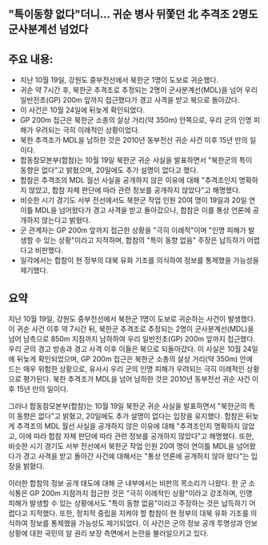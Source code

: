 ## "특이동향 없다"더니… 귀순 병사 뒤쫓던 北 추격조 2명도 군사분계선 넘었다

## 주요 내용:
*   지난 10월 19일, 강원도 중부전선에서 북한군 1명이 도보로 귀순했다.
*   귀순 약 7시간 후, 북한군 추격조로 추정되는 2명이 군사분계선(MDL)을 넘어 우리 일반전초(GP) 200m 앞까지 접근했다가 경고 사격을 받고 북으로 돌아갔다.
*   이 사건은 10월 24일에 뒤늦게 확인되었다.
*   GP 200m 접근은 북한군 소총의 살상 거리(약 350m) 안쪽으로, 우리 군의 인명 피해가 우려되는 극히 이례적인 상황이었다.
*   북한 추격조가 MDL을 남하한 것은 2010년 동부전선 귀순 사건 이후 15년 만의 일이다.
*   합동참모본부(합참)는 10월 19일 북한군 귀순 사실을 발표하면서 "북한군의 특이 동향은 없다"고 밝혔으며, 20일에도 추가 설명이 없다고 했다.
*   합참은 추격조의 MDL 월선 사실을 공개하지 않은 이유에 대해 "추격조인지 명확하지 않았고, 합참 자체 판단에 따라 관련 정보를 공개하지 않았다"고 해명했다.
*   비슷한 시기 경기도 서부 전선에서도 북한군 작업 인원 20여 명이 19일과 20일 연이틀 MDL을 넘어왔다가 경고 사격을 받고 돌아갔으나, 합참은 이를 통상 언론에 공개하지 않는다고 밝혔다.
*   군 관계자는 GP 200m 앞까지 접근한 상황을 "극히 이례적"이며 "인명 피해가 발생할 수 있는 상황"이라고 지적하며, 합참의 "특이 동향 없음" 주장은 납득하기 어렵다고 비판했다.
*   일각에서는 합참이 현 정부의 대북 유화 기조를 의식하여 정보를 통제했을 가능성을 제기했다.

## 요약
지난 10월 19일, 강원도 중부전선에서 북한군 1명이 도보로 귀순하는 사건이 발생했다. 이 귀순 사건 이후 약 7시간 뒤, 북한군 추격조로 추정되는 2명이 군사분계선(MDL)을 넘어 남측으로 850m 지점까지 남하하여 우리 일반전초(GP) 200m 앞까지 접근했다. 우리 군의 경고 방송과 경고 사격 이후 이들은 북으로 되돌아갔다. 이 사실은 10월 24일에 뒤늦게 확인되었으며, GP 200m 접근은 북한군 소총의 살상 거리(약 350m) 안에 드는 매우 위험한 상황으로, 유사시 우리 군의 인명 피해가 우려되는 극히 이례적인 상황으로 평가된다. 북한 추격조가 MDL을 넘어 남하한 것은 2010년 동부전선 귀순 사건 이후 15년 만의 일이다.

그러나 합동참모본부(합참)는 10월 19일 북한군 귀순 사실을 발표하면서 "북한군의 특이 동향은 없다"고 밝혔고, 20일에도 추가 설명이 없다는 입장을 유지했다. 합참은 뒤늦게 추격조의 MDL 월선 사실을 공개하지 않은 이유에 대해 "추격조인지 명확하지 않았고, 이에 따라 합참 자체 판단에 따라 관련 정보를 공개하지 않았다"고 해명했다. 또한, 비슷한 시기 경기도 서부 전선에서 북한군 작업 인원 20여 명이 연이틀 MDL을 넘어왔다가 경고 사격을 받고 돌아간 사건에 대해서는 "통상 언론에 공개하지 않아 왔다"는 입장을 밝혔다.

이러한 합참의 정보 공개 태도에 대해 군 내부에서는 비판의 목소리가 나왔다. 한 군 소식통은 GP 200m 지점까지 접근한 것은 "극히 이례적인 상황"이라고 강조하며, 인명 피해가 발생할 수 있는 상황에서도 "특이 동향 없음"이라고 주장하는 것은 납득하기 어렵다고 지적했다. 또한, 정치적 중립을 지켜야 할 합참이 현 정부의 대북 유화 기조를 의식하여 정보를 통제했을 가능성도 제기되었다. 이 사건은 군의 정보 공개 투명성과 안보 상황에 대한 국민의 알 권리 보장 측면에서 논란을 불러일으키고 있다.
